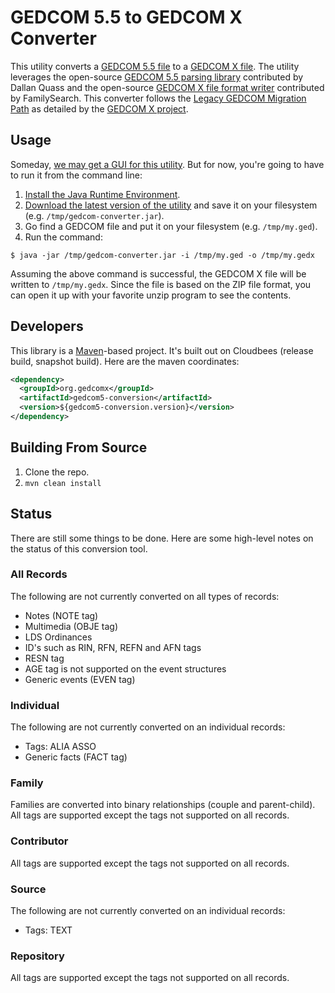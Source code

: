 GEDCOM 5.5 to GEDCOM X Converter
================================

This utility converts a [GEDCOM 5.5 file](http://www.gedcomx.org/GEDCOM-5.5.1.pdf) to a
[GEDCOM X file](https://github.com/FamilySearch/gedcomx/blob/master/specifications/file-format-specification.md).
The utility leverages the open-source [GEDCOM 5.5 parsing library](https://github.com/DallanQ/GEDCOM)
contributed by Dallan Quass and the open-source [GEDCOM X file format writer](https://github.com/FamilySearch/gedcomx-fileformat-java)
contributed by FamilySearch. This converter follows the [Legacy GEDCOM Migration Path](http://www.gedcomx.org/Legacy-GEDCOM-Migration-Path.html)
as detailed by the [GEDCOM X project](http://www.gedcomx.org).

## Usage

Someday, [we may get a GUI for this utility](https://github.com/FamilySearch/gedcom5-conversion/issues/1).
But for now, you're going to have to run it from the command line:

1. [Install the Java Runtime Environment](http://java.com/en/download/index.jsp).
2. [Download the latest version of the utility](https://repository-gedcom.forge.cloudbees.com/release/org/gedcomx/gedcom5-conversion/0.1.0/gedcom5-conversion-0.1.0-full.jar) and save it on your filesystem (e.g. `/tmp/gedcom-converter.jar`).
3. Go find a GEDCOM file and put it on your filesystem (e.g. `/tmp/my.ged`).
4. Run the command:

```
$ java -jar /tmp/gedcom-converter.jar -i /tmp/my.ged -o /tmp/my.gedx
```

Assuming the above command is successful, the GEDCOM X file will be written to `/tmp/my.gedx`. Since the file
is based on the ZIP file format, you can open it up with your favorite unzip program to see the contents.

## Developers

This library is a [Maven](http://maven.apache.org/)-based project. It's built out on Cloudbees
(release build, snapshot build). Here are the maven coordinates:

```xml
<dependency>
  <groupId>org.gedcomx</groupId>
  <artifactId>gedcom5-conversion</artifactId>
  <version>${gedcom5-conversion.version}</version>
</dependency>
```

## Building From Source

1. Clone the repo.
2. `mvn clean install`

## Status

There are still some things to be done. Here are some high-level notes on the status of this conversion tool.

### All Records

The following are not currently converted on all types of records:

* Notes (NOTE tag)
* Multimedia (OBJE tag)
* LDS Ordinances
* ID's such as RIN, RFN, REFN and AFN tags
* RESN tag
* AGE tag is not supported on the event structures
* Generic events (EVEN tag)

### Individual

The following are not currently converted on an individual records:

* Tags: ALIA ASSO
* Generic facts (FACT tag)

### Family

Families are converted into binary relationships (couple and parent-child). All tags are supported except the tags not supported on all records.

### Contributor

All tags are supported except the tags not supported on all records.

### Source

The following are not currently converted on an individual records:

* Tags: TEXT

### Repository

All tags are supported except the tags not supported on all records.
